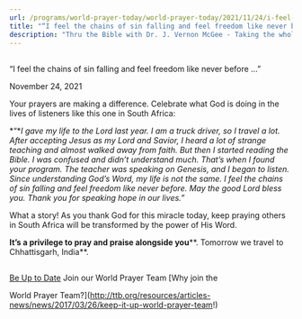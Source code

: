 ```yaml
---
url: /programs/world-prayer-today/world-prayer-today/2021/11/24/i-feel-the-chains-of-sin-falling-and-feel-freedom-like-never-before
title: "“I feel the chains of sin falling and feel freedom like never before …”"
description: "Thru the Bible with Dr. J. Vernon McGee - Taking the whole Word to the whole world"
---
```







## 
 “I feel the chains of sin falling and feel freedom like never before …”


November 24, 2021




Your prayers are making a difference. Celebrate what God is doing in the lives of listeners like this one in South Africa: 

 *“**I gave my life to the Lord last year. I am a truck driver, so I travel a lot. After accepting Jesus as my Lord and Savior, I heard a lot of strange teaching and almost walked away from faith. But then I started reading the Bible. I was confused and didn’t understand much. That’s when I found your program. The teacher was speaking on Genesis, and I began to listen. Since understanding God’s Word, my life is not the same. I feel the chains of sin falling and feel freedom like never before. May the good Lord bless you. Thank you for speaking hope in our lives.”* 

 What a story! As you thank God for this miracle today, keep praying others in South Africa will be transformed by the power of His Word.

 **It’s a privilege to pray and praise alongside you****. Tomorrow we travel to Chhattisgarh, India**. 







## 




[Be Up to Date](http://feeds.feedburner.com/WorldPrayerToday "World Prayer Today RSS Feed")
Join our World Prayer Team
[Why join the  

World Prayer Team?](http://ttb.org/resources/articles-news/news/2017/03/26/keep-it-up-world-prayer-team!)




